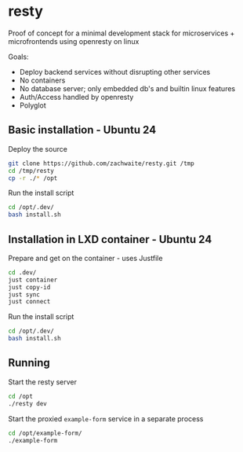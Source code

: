# resty

Proof of concept for a minimal development stack for microservices + microfrontends
using openresty on linux

Goals:

- Deploy backend services without disrupting other services
- No containers
- No database server; only embedded db's and builtin linux features
- Auth/Access handled by openresty
- Polyglot


## Basic installation - Ubuntu 24

Deploy the source

```sh
git clone https://github.com/zachwaite/resty.git /tmp
cd /tmp/resty
cp -r ./* /opt
```
Run the install script

```sh
cd /opt/.dev/
bash install.sh
```

## Installation in LXD container - Ubuntu 24


Prepare and get on the container - uses Justfile

```sh
cd .dev/
just container
just copy-id
just sync
just connect
```
Run the install script

```sh
cd /opt/.dev/
bash install.sh
```

## Running

Start the resty server

```sh
cd /opt
./resty dev
```

Start the proxied `example-form` service in a separate process

```sh
cd /opt/example-form/
./example-form
```
